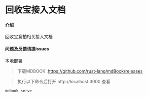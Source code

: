 # 回收宝接入文档

#### 介绍
回收宝竞拍相关接入文档

#### 问题及反馈请提issues

 本地部署

> 下载MDBOOK :https://github.com/rust-lang/mdBook/releases 

> 执行以下命令后打开 http://localhost:3000 查看

```
mdbook serve
```


